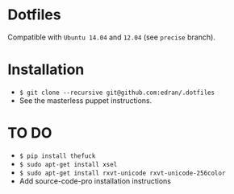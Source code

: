 # Dotfiles

Compatible with `Ubuntu 14.04` and `12.04` (see `precise` branch).

# Installation
* `$ git clone --recursive git@github.com:edran/.dotfiles`
* See the masterless puppet instructions.

# TO DO
* `$ pip install thefuck`
* `$ sudo apt-get install xsel`
* `$ sudo apt-get install rxvt-unicode rxvt-unicode-256color`
* Add source-code-pro installation instructions
